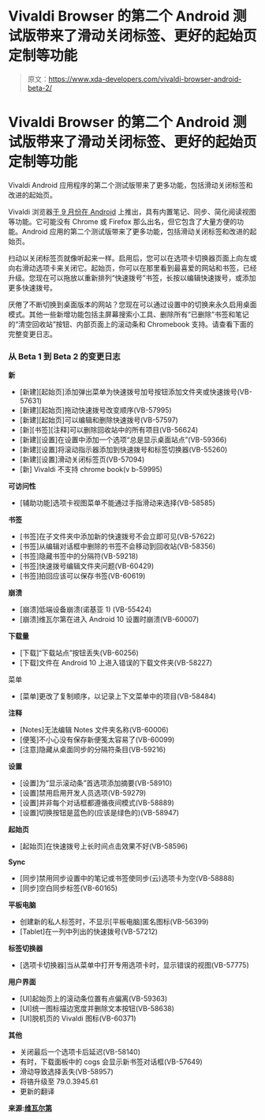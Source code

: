 # Vivaldi Browser 的第二个 Android 测试版带来了滑动关闭标签、更好的起始页定制等功能

> 原文：<https://www.xda-developers.com/vivaldi-browser-android-beta-2/>

# Vivaldi Browser 的第二个 Android 测试版带来了滑动关闭标签、更好的起始页定制等功能

Vivaldi Android 应用程序的第二个测试版带来了更多功能，包括滑动关闭标签和改进的起始页。

Vivaldi 浏览器[于 9 月份在 Android](https://www.xda-developers.com/vivaldi-browser-android-beta-notes-sync-reader-view-dark-theme/) 上推出，具有内置笔记、同步、简化阅读视图等功能。它可能没有 Chrome 或 Firefox 那么出名，但它包含了大量方便的功能。Android 应用的第二个测试版带来了更多功能，包括滑动关闭标签和改进的起始页。

扫动以关闭标签页就像听起来一样。启用后，您可以在选项卡切换器页面上向左或向右滑动选项卡来关闭它。起始页，你可以在那里看到最喜爱的网站和书签，已经升级。您现在可以拖放以重新排列“快速拨号”书签，长按以编辑快速拨号，或添加更多快速拨号。

厌倦了不断切换到桌面版本的网站？您现在可以通过设置中的切换来永久启用桌面模式。其他一些新增功能包括主屏幕搜索小工具、删除所有“已删除”书签和笔记的“清空回收站”按钮、内部页面上的滚动条和 Chromebook 支持。请查看下面的完整变更日志。

### 从 Beta 1 到 Beta 2 的变更日志

**新**

*   [新建][起始页]添加弹出菜单为快速拨号加号按钮添加文件夹或快速拨号(VB-57631)
*   [新建][起始页]拖动快速拨号改变顺序(VB-57995)
*   [新建][起始页]可以编辑和删除快速拨号(VB-57597)
*   [新][书签][注释]可以删除回收站中的所有项目(VB-56624)
*   [新建][设置]在设置中添加一个选项“总是显示桌面站点”(VB-59366)
*   [新建][设置]将滚动指示器添加到快速拨号和标签切换器(VB-55260)
*   [新建][设置]滑动关闭标签页(VB-57094)
*   [新] Vivaldi 不支持 chrome book(v b-59995)

**可访问性**

*   [辅助功能]选项卡视图菜单不能通过手指滑动来选择(VB-58585)

**书签**

*   [书签]在子文件夹中添加新的快速拨号不会立即可见(VB-57622)
*   [书签]从编辑对话框中删除的书签不会移动到回收站(VB-58356)
*   [书签]隐藏书签中的分隔符(VB-59218)
*   [书签]快速拨号编辑文件夹问题(VB-60429)
*   [书签]拍回应该可以保存书签(VB-60619)

**崩溃**

*   [崩溃]低端设备崩溃(诺基亚 1) (VB-55424)
*   [崩溃]维瓦尔第在进入 Android 10 设置时崩溃(VB-60007)

**下载量**

*   [下载]“下载站点”按钮丢失(VB-60256)
*   [下载]文件在 Android 10 上进入错误的下载文件夹(VB-58227)

菜单

*   [菜单]更改了复制顺序，以记录上下文菜单中的项目(VB-58484)

**注释**

*   [Notes]无法编辑 Notes 文件夹名称(VB-60006)
*   [便笺]不小心没有保存新便笺太容易了(VB-60099)
*   [注意]隐藏从桌面同步的分隔符条目(VB-59216)

**设置**

*   [设置]为“显示滚动条”首选项添加摘要(VB-58910)
*   [设置]禁用启用开发人员选项(VB-59279)
*   [设置]并非每个对话框都遵循夜间模式(VB-58889)
*   [设置]切换按钮是蓝色的(应该是绿色的)(VB-58947)

**起始页**

*   [起始页]在快速拨号上长时间点击效果不好(VB-58596)

**Sync**

*   [同步]禁用同步设置中的笔记或书签使同步(云)选项卡为空(VB-58888)
*   [同步]空白同步标签(VB-60165)

**平板电脑**

*   创建新的私人标签时，不显示[平板电脑]匿名图标(VB-56399)
*   [Tablet]在一列中列出的快速拨号(VB-57212)

**标签切换器**

*   [选项卡切换器]当从菜单中打开专用选项卡时，显示错误的视图(VB-57775)

**用户界面**

*   [UI]起始页上的滚动条位置有点偏离(VB-59363)
*   [UI]统一图标描边宽度并删除文本按钮(VB-58638)
*   [UI]脱机页的 Vivaldi 图标(VB-60371)

**其他**

*   关闭最后一个选项卡后延迟(VB-58140)
*   有时，下载面板中的 cogs 会显示新书签对话框(VB-57649)
*   滑动导致选择丢失(VB-58957)
*   将铬升级至 79.0.3945.61
*   更新的翻译

**来源:[维瓦尔第](https://vivaldi.com/blog/vivaldi-on-android-beta-2-2/)**